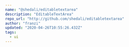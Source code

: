 ```yaml
---
name: "@shedali/editabletextarea"
description: "EditableTextArea"
repo_url: "http://github.com/shedali/editabletextarea"
author: "franzi"
updated: "2020-04-26T10:55:26.432Z"
tags: 
  - ui
---
```

